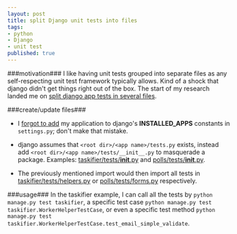 ```yaml
---
layout: post
title: split Django unit tests into files
tags:
- python
- Django
- unit test
published: true
---
```

###motivation###
I like having unit tests grouped into separate files as any self-respecting
unit test framework typically allows. Kind of a shock that django didn\'t get
things right out of the box. The start of my research landed me on
[split django app tests in several files](http://stackoverflow.com/a/6163375).

###create/update files###
- I
[forgot to add](https://github.com/jzerbe/taskifier/commit/e60af1652fd3e762752f52370c273a5579d04f9f)
my application to django\'s __INSTALLED_APPS__ constants in `settings.py`;
don\'t make that mistake.

- django assumes that `<root dir>/<app name>/tests.py` exists, instead add
`<root dir>/<app name>/tests/__init__.py` to masquerade a package. Examples:
[taskifier/tests/__init__.py](https://github.com/jzerbe/taskifier/blob/master/taskifier/tests/__init__.py) and
[polls/tests/__init__.py](https://github.com/toastdriven/guide-to-testing-in-django/blob/master/polls/tests/__init__.py).

- The previously mentioned import would then import all tests in
[taskifier/tests/helpers.py](https://github.com/jzerbe/taskifier/blob/master/taskifier/tests/helpers.py)
or
[polls/tests/forms.py](https://github.com/toastdriven/guide-to-testing-in-django/blob/master/polls/tests/forms.py)
respectively.

###usage###
In the taskifier example, I can call all the tests by `python manage.py test taskifier`, a specific
test case `python manage.py test taskifier.WorkerHelperTestCase`, or even a specific test method
`python manage.py test taskifier.WorkerHelperTestCase.test_email_simple_validate`.

